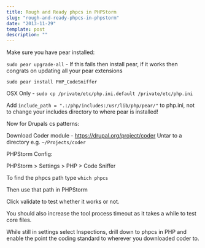 ```yaml
---
title: Rough and Ready phpcs in PHPStorm
slug: "rough-and-ready-phpcs-in-phpstorm"
date: "2013-11-29"
template: post
description: ""
---
```

Make sure you have pear installed:

`sudo pear upgrade-all` - If this fails then install pear, if it works then congrats on updating all your pear extensions

`sudo pear install PHP_CodeSniffer`

OSX Only - `sudo cp /private/etc/php.ini.default /private/etc/php.ini`

Add `include_path = ".:/php/includes:/usr/lib/php/pear/"` to php.ini, not to change your includes directory to where pear is installed!


Now for Drupals cs patterns:

Download Coder module - https://drupal.org/project/coder
Untar to a directory e.g. `~/Projects/coder`


PHPStorm Config:

PHPStorm > Settings > PHP > Code Sniffer

To find the phpcs path type `which phpcs`

Then use that path in PHPStorm

Click validate to test whether it works or not.

You should also increase the tool process timeout as it takes a while to test core files.


While still in settings select Inspections, drill down to phpcs in PHP and enable the point the coding standard to wherever you downloaded coder to.
